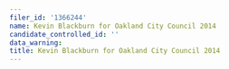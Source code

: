 ```yaml
---
filer_id: '1366244'
name: Kevin Blackburn for Oakland City Council 2014
candidate_controlled_id: ''
data_warning: 
title: Kevin Blackburn for Oakland City Council 2014
---
```

